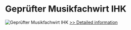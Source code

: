 # Geprüfter Musikfachwirt IHK
![Geprüfter Musikfachwirt IHK](https://mycommerce.akamaized.net/api/pimages/P300669622/BIG/300669622.JPG)
[>> Detailed information](https://secure.shareit.com/shareit/product.html?productid=300669622&affiliateid=200057808)
